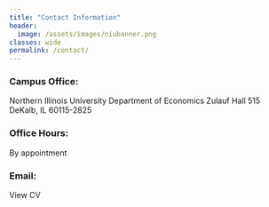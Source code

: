 ```yaml
---
title: "Contact Information"
header:
  image: /assets/images/niubanner.png
classes: wide
permalink: /contact/
---
```



### Campus Office:
Northern Illinois University
Department of Economics
Zulauf Hall 515  
DeKalb, IL 60115-2825  

### Office Hours:  
By appointment

### Email:
View CV
